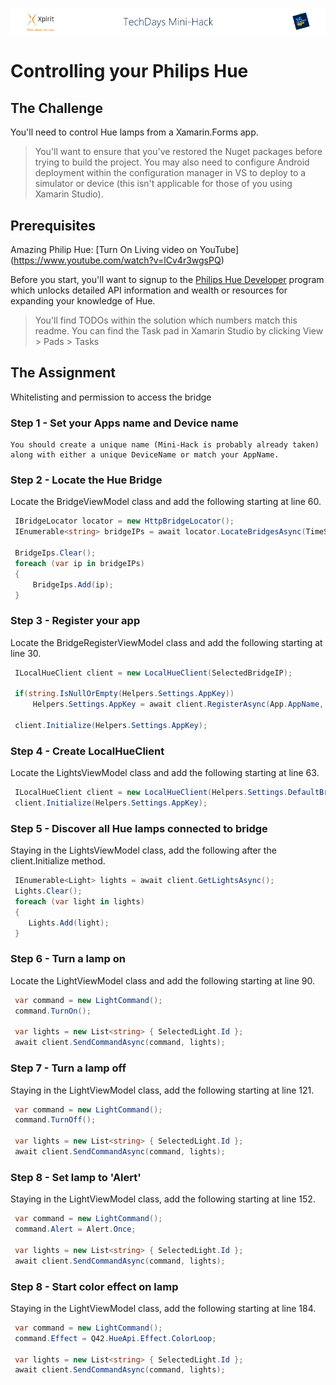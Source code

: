 ![Xpirit TechDays MiniHack Banner](../HackBanner-s.png)
# Controlling your Philips Hue


## The Challenge ##
You'll need to control Hue lamps from a Xamarin.Forms app. 

> You'll want to ensure that you've restored the Nuget packages before trying to build the project. You may also need to configure Android deployment within the configuration manager in VS to deploy to a simulator or device (this isn't applicable for those of you using Xamarin Studio). 

## Prerequisites ##
Amazing Philip Hue: [Turn On Living video on YouTube] (https://www.youtube.com/watch?v=lCv4r3wgsPQ) 

Before you start, you'll want to signup to the [Philips Hue Developer](http://www.developers.meethue.com) program which unlocks detailed API information and wealth or resources for expanding your knowledge of Hue. 

> You'll find TODOs within the solution which numbers match this readme. You can find the Task pad in Xamarin Studio by clicking View > Pads > Tasks

## The Assignment ##
Whitelisting and permission to access the bridge

### Step 1 - Set your Apps name and Device name ###  
    You should create a unique name (Mini-Hack is probably already taken) along with either a unique DeviceName or match your AppName. 

### Step 2 - Locate the Hue Bridge #### 
   Locate the BridgeViewModel class and add the following starting at line 60.
  ```csharp
   IBridgeLocator locator = new HttpBridgeLocator();
   IEnumerable<string> bridgeIPs = await locator.LocateBridgesAsync(TimeSpan.FromSeconds(5));

   BridgeIps.Clear();
   foreach (var ip in bridgeIPs)
   {
       BridgeIps.Add(ip);
   }
   ```
### Step 3 - Register your app #### 
  Locate the BridgeRegisterViewModel class and add the following starting at line 30.
  
  ```csharp
   ILocalHueClient client = new LocalHueClient(SelectedBridgeIP);
   
   if(string.IsNullOrEmpty(Helpers.Settings.AppKey))
       Helpers.Settings.AppKey = await client.RegisterAsync(App.AppName, App.DeviceName);
       
   client.Initialize(Helpers.Settings.AppKey);
   ```   
### Step 4 - Create LocalHueClient #### 
  Locate the LightsViewModel class and add the following starting at line 63.
  
  ```csharp
   ILocalHueClient client = new LocalHueClient(Helpers.Settings.DefaultBridgeIP);
   client.Initialize(Helpers.Settings.AppKey);
   ```
### Step 5 - Discover all Hue lamps connected to bridge #### 
  Staying in the LightsViewModel class, add the following after the client.Initialize method.
  
  ```csharp
   IEnumerable<Light> lights = await client.GetLightsAsync();
   Lights.Clear();
   foreach (var light in lights)
   {
      Lights.Add(light);
   }
   ```   

### Step 6 - Turn a lamp on ####
  Locate the LightViewModel class and add the following starting at line 90.
  
  ```csharp
   var command = new LightCommand();
   command.TurnOn();

   var lights = new List<string> { SelectedLight.Id };
   await client.SendCommandAsync(command, lights);
   ```   
### Step 7 - Turn a lamp off ####   
  Staying in the LightViewModel class, add the following starting at line 121.
  
  ```csharp
   var command = new LightCommand();
   command.TurnOff();

   var lights = new List<string> { SelectedLight.Id };
   await client.SendCommandAsync(command, lights);
   ```   
### Step 8 - Set lamp to 'Alert' ####   
  Staying in the LightViewModel class, add the following starting at line 152.
  
  ```csharp
   var command = new LightCommand();
   command.Alert = Alert.Once;

   var lights = new List<string> { SelectedLight.Id };
   await client.SendCommandAsync(command, lights);
   ```  
### Step 8 - Start color effect on lamp #### 
  Staying in the LightViewModel class, add the following starting at line 184.
  
  ```csharp
   var command = new LightCommand();
   command.Effect = Q42.HueApi.Effect.ColorLoop;

   var lights = new List<string> { SelectedLight.Id };
   await client.SendCommandAsync(command, lights);
   ```  
